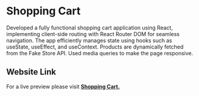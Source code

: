 # Shopping Cart

Developed a fully functional shopping cart application using React, implementing client-side routing with React Router DOM for seamless navigation. The app efficiently manages state using hooks such as useState, useEffect, and useContext. Products are dynamically fetched from the Fake Store API. Used media queries to make the page responsive.
## Website Link 
For a live preview please visit [__Shopping Cart.__](https://shoppingcart-2806.netlify.app/)
